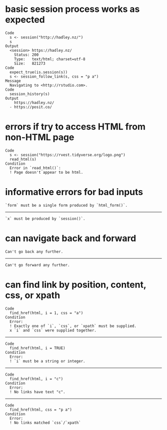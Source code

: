 # basic session process works as expected

    Code
      s <- session("http://hadley.nz/")
      s
    Output
      <session> https://hadley.nz/
        Status: 200
        Type:   text/html; charset=utf-8
        Size:   821273
    Code
      expect_true(is.session(s))
      s <- session_follow_link(s, css = "p a")
    Message
      Navigating to <http://rstudio.com>.
    Code
      session_history(s)
    Output
        https://hadley.nz/
      - https://posit.co/

# errors if try to access HTML from non-HTML page

    Code
      s <- session("https://rvest.tidyverse.org/logo.png")
      read_html(s)
    Condition
      Error in `read_html()`:
      ! Page doesn't appear to be html.

# informative errors for bad inputs

    `form` must be a single form produced by `html_form()`.

---

    `x` must be produced by `session()`.

# can navigate back and forward

    Can't go back any further.

---

    Can't go forward any further.

# can find link by position, content, css, or xpath

    Code
      find_href(html, i = 1, css = "a")
    Condition
      Error:
      ! Exactly one of `i`, `css`, or `xpath` must be supplied.
      x `i` and `css` were supplied together.

---

    Code
      find_href(html, i = TRUE)
    Condition
      Error:
      ! `i` must be a string or integer.

---

    Code
      find_href(html, i = "c")
    Condition
      Error:
      ! No links have text "c".

---

    Code
      find_href(html, css = "p a")
    Condition
      Error:
      ! No links matched `css`/`xpath`

